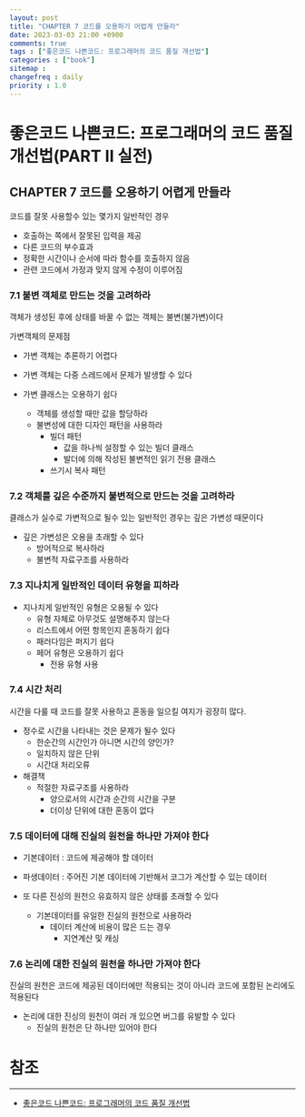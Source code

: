 ```yaml
---
layout: post
title: "CHAPTER 7 코드를 오용하기 어렵게 만들라"
date: 2023-03-03 21:00 +0900
comments: true
tags : ["좋은코드 나쁜코드: 프로그래머의 코드 품질 개선법"]
categories : ["book"]
sitemap :
changefreq : daily
priority : 1.0
---
```


# 좋은코드 나쁜코드: 프로그래머의 코드 품질 개선법(PART II 실전)
## CHAPTER 7 코드를 오용하기 어렵게 만들라

코드를 잘못 사용할수 있는 몇가지 일반적인 경우
* 호출하는 쪽에서 잘못된 입력을 제공
* 다른 코드의 부수효과
* 정확한 시간이나 순서에 따라 함수를 호출하지 않음
* 관련 코드에서 가정과 맞지 않게 수정이 이루어짐

### 7.1 불변 객체로 만드는 것을 고려하라

객체가 생성된 후에 상태를 바꿀 수 없는 객체는 불변(불가변)이다

가변객체의 문제점
* 가변 객체는 추론하기 어렵다
* 가변 객체는 다중 스레드에서 문제가 발생할 수 있다


* 가변 클래스는 오용하기 쉽다
  * 객체를 생성할 때만 값을 할당하라
  * 불변성에 대한 디자인 패턴을 사용하라
    * 빌더 패턴
      * 값을 하나씩 설정할 수 있는 빌더 클래스
      * 발더에 의해 작성된 불변적인 읽기 전용 클래스
    * 쓰기시 복사 패턴

### 7.2 객체를 깊은 수준까지 불변적으로 만드는 것을 고려하라

클래스가 실수로 가변적으로 될수 있는 일반적인 경우는 깊은 가변성 때문이다

* 깊은 가변성은 오용을 초래할 수 있다
  * 방어적으로 복사하라
  * 불변적 자료구조를 사용하라

### 7.3 지나치게 일반적인 데이터 유형을 피하라

* 지나치게 일반적인 유형은 오용될 수 있다
  * 유형 자체로 아무것도 설명해주지 않는다
  * 리스트에서 어떤 항목인지 혼동하기 쉽다
  * 패러다임은 퍼지기 쉽다
  * 페어 유형은 오용하기 쉽다
    * 전용 유형 사용

### 7.4 시간 처리

시간을 다룰 때 코드를 잘못 사용하고 혼동을 일으킬 여지가 굉장히 많다.

* 정수로 시간을 나타내는 것은 문제가 될수 있다
  * 한순간의 시간인가 아니면 시간의 양인가?
  * 일치하지 않은 단위
  * 시간대 처리오류
* 해결책
  * 적절한 자료구조를 사용하라
    * 양으로서의 시간과 순간의 시간을 구분
    * 더이상 단위에 대한 혼동이 없다

### 7.5 데이터에 대해 진실의 원천을 하나만 가져야 한다

* 기본데이터 : 코드에 제공해야 할 데이터
* 파생데이터 : 주어진 기본 데이터에 기반해서 코그가 계산할 수 있는 데이터

* 또 다른 진싱의 원천으 유효하지 않은 상태를 초래할 수 있다
  * 기본데이터를 유일한 진실의 원천으로 사용하라
    * 데이터 계산에 비용이 많은 드는 경우
      * 지연계산 및 캐싱

### 7.6 논리에 대한 진실의 원천을 하나만 가져야 한다

진실의 원천은 코드에 제공된 데이터에만 적용되는 것이 아니라 코드에 포함된 논리에도 적용된다

* 논리에 대한 진싱의 원천이 여러 개 있으면 버그를 유발할 수 있다
  * 진실의 원천은 단 하나만 있어야 한다

# 참조

-----
* [좋은코드 나쁜코드: 프로그래머의 코드 품질 개선법](http://www.yes24.com/Product/Goods/109366833)
